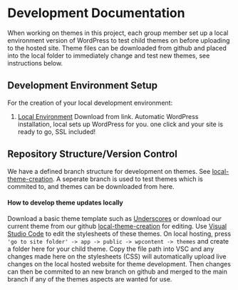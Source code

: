 # Development Documentation
When working on themes in this project, each group member set up a local environment version of WordPress to test child themes on before uploading to the hosted site. Theme files can be downloaded from github and placed into the local folder to immediately change and test new themes, see instructions below.

## Development Environment Setup
For the creation of your local development environment:

1. [Local Environment](https://localwp.com/) Download from link. Automatic WordPress installation, local sets up WordPress for you. one click and your site is ready to go, SSL included!

## Repository Structure/Version Control
We have a defined branch structure for development on themes. See [local-theme-creation](https://github.com/cp3402-students/project-team7/tree/local-theme-creation). A seperate branch is used to test themes which is commited to, and themes can be downloaded from here. 

#### How to develop theme updates locally
Download a basic theme template such as [Underscores](https://underscores.me/) or download our current theme from our github [local-theme-creation](https://github.com/cp3402-students/project-team7/tree/local-theme-creation) for editing. Use [Visual Studio Code](https://code.visualstudio.com/) to edit the stylesheets of these themes. On local hosting, press ```'go to site folder' -> app -> public -> wpcontent -> themes``` and create a folder here for your child theme. Copy the file path into VSC and any changes made here on the stylesheets (CSS) will automatically upload live changes on the local hosted website for theme development. Then changes can then be commited to an new branch on github and merged to the main branch if any of the themes aspects are wanted for use.





